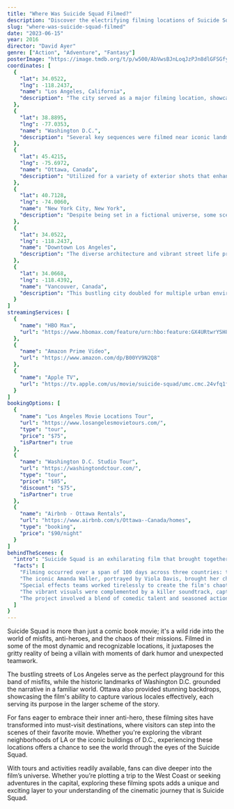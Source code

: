 ```yaml
---
title: "Where Was Suicide Squad Filmed?"
description: "Discover the electrifying filming locations of Suicide Squad, where DC's most notorious anti-heroes brought chaos and camaraderie to life across vibrant and dramatic backdrops."
slug: "where-was-suicide-squad-filmed"
date: "2023-06-15"
year: 2016
director: "David Ayer"
genre: ["Action", "Adventure", "Fantasy"]
posterImage: "https://image.tmdb.org/t/p/w500/AbVwsBJnLoqJzPJn8dlGFSGfygy.jpg"
coordinates: [
  { 
    "lat": 34.0522, 
    "lng": -118.2437, 
    "name": "Los Angeles, California", 
    "description": "The city served as a major filming location, showcasing its urban vibe in multiple scenes."
  },
  { 
    "lat": 38.8895, 
    "lng": -77.0353, 
    "name": "Washington D.C.", 
    "description": "Several key sequences were filmed near iconic landmarks, reflecting the government backdrop of the story."
  },
  { 
    "lat": 45.4215, 
    "lng": -75.6972, 
    "name": "Ottawa, Canada", 
    "description": "Utilized for a variety of exterior shots that enhanced the film's gritty aesthetic."
  },
  { 
    "lat": 40.7128, 
    "lng": -74.0060, 
    "name": "New York City, New York", 
    "description": "Despite being set in a fictional universe, some scenes were filmed in the heart of NYC to capture its chaos."
  },
  { 
    "lat": 34.0522, 
    "lng": -118.2437, 
    "name": "Downtown Los Angeles", 
    "description": "The diverse architecture and vibrant street life provided a fitting backdrop for the city scenes."
  },
  { 
    "lat": 34.0668, 
    "lng": -118.4392, 
    "name": "Vancouver, Canada", 
    "description": "This bustling city doubled for multiple urban environments within the film."
  }
]
streamingServices: [
  {
    "name": "HBO Max",
    "url": "https://www.hbomax.com/feature/urn:hbo:feature:GX4URtwrYSH8QXA"
  },
  {
    "name": "Amazon Prime Video",
    "url": "https://www.amazon.com/dp/B00YV9N2Q8"
  },
  {
    "name": "Apple TV",
    "url": "https://tv.apple.com/us/movie/suicide-squad/umc.cmc.24vfq1ffkw1lasl037gmz7p8j"
  }
]
bookingOptions: [
  {
    "name": "Los Angeles Movie Locations Tour",
    "url": "https://www.losangelesmovietours.com/",
    "type": "tour",
    "price": "$75",
    "isPartner": true
  },
  {
    "name": "Washington D.C. Studio Tour",
    "url": "https://washingtondctour.com/",
    "type": "tour",
    "price": "$85",
    "discount": "$75",
    "isPartner": true
  },
  {
    "name": "Airbnb - Ottawa Rentals",
    "url": "https://www.airbnb.com/s/Ottawa--Canada/homes",
    "type": "booking",
    "price": "$90/night"
  }
]
behindTheScenes: {
  "intro": "Suicide Squad is an exhilarating film that brought together some of DC's most notorious anti-heroes for a mission filled with danger, humor, and camaraderie. The production took place across various stunning locations, each adding to the film's unique aesthetic and energy.",
  "facts": [
    "Filming occurred over a span of 100 days across three countries: the USA, Canada, and more.",
    "The iconic Amanda Waller, portrayed by Viola Davis, brought her character to life in scenes set against the backdrop of the Capitol building.",
    "Special effects teams worked tirelessly to create the film's chaotic action sequences, ensuring safety while maintaining intensity.",
    "The vibrant visuals were complemented by a killer soundtrack, capturing the film's irreverent and edgy tone.",
    "The project involved a blend of comedic talent and seasoned action stars, creating a dynamic ensemble that resonated with audiences."
  ]
}
---
```


<SuicideSquadGuide />

Suicide Squad is more than just a comic book movie; it's a wild ride into the world of misfits, anti-heroes, and the chaos of their missions. Filmed in some of the most dynamic and recognizable locations, it juxtaposes the gritty reality of being a villain with moments of dark humor and unexpected teamwork.

The bustling streets of Los Angeles serve as the perfect playground for this band of misfits, while the historic landmarks of Washington D.C. grounded the narrative in a familiar world. Ottawa also provided stunning backdrops, showcasing the film's ability to capture various locales effectively, each serving its purpose in the larger scheme of the story.

For fans eager to embrace their inner anti-hero, these filming sites have transformed into must-visit destinations, where visitors can step into the scenes of their favorite movie. Whether you're exploring the vibrant neighborhoods of LA or the iconic buildings of D.C., experiencing these locations offers a chance to see the world through the eyes of the Suicide Squad.

With tours and activities readily available, fans can dive deeper into the film’s universe. Whether you’re plotting a trip to the West Coast or seeking adventures in the capital, exploring these filming spots adds a unique and exciting layer to your understanding of the cinematic journey that is Suicide Squad.